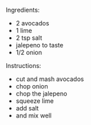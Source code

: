 Ingredients:
- 2 avocados
- 1 lime
- 2 tsp salt
- jalepeno to taste
- 1/2 onion

Instructions:
- cut and mash avocados
- chop onion
- chop the jalepeno
- squeeze lime
- add salt
- and mix well

